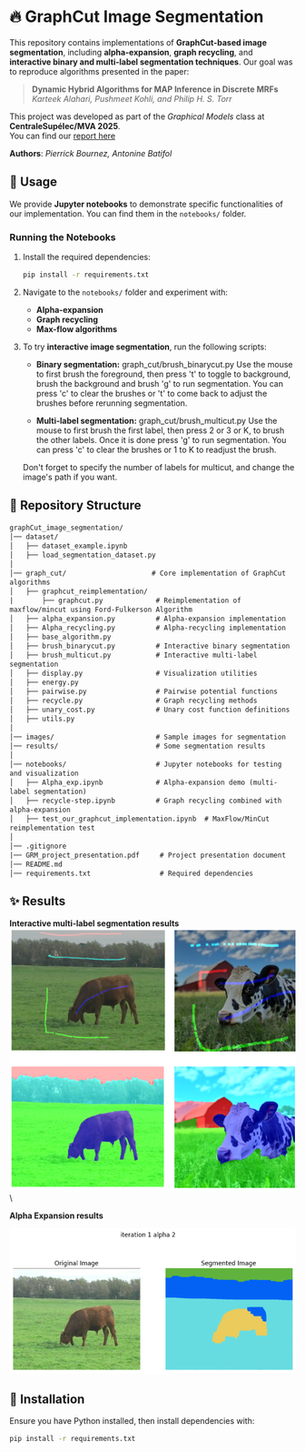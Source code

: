 # 🔥 GraphCut Image Segmentation  

This repository contains implementations of **GraphCut-based image segmentation**, including **alpha-expansion**, **graph recycling**, and **interactive binary and multi-label segmentation techniques**. Our goal was to reproduce algorithms presented in the paper:  

> **Dynamic Hybrid Algorithms for MAP Inference in Discrete MRFs**  
> *Karteek Alahari, Pushmeet Kohli, and Philip H. S. Torr*  

This project was developed as part of the *Graphical Models* class at **CentraleSupélec/MVA 2025**.  
You can find our [report here](https://github.com/abatifol/graphCut_image_segmentation/blob/main/GRM_project_report.pdf)

**Authors**: *Pierrick Bournez, Antonine Batifol*  


## 🚀 Usage  

We provide **Jupyter notebooks** to demonstrate specific functionalities of our implementation. You can find them in the `notebooks/` folder.  

### Running the Notebooks  
1. Install the required dependencies:  
   ```bash
   pip install -r requirements.txt
   ```
2. Navigate to the `notebooks/` folder and experiment with:  
   - **Alpha-expansion**  
   - **Graph recycling**  
   - **Max-flow algorithms**  

3. To try **interactive image segmentation**, run the following scripts:  
   - **Binary segmentation:** graph_cut/brush_binarycut.py
   Use the mouse to first brush the foreground, then press 't' to toggle to background, brush the background and brush 'g' to run segmentation. You can press 'c' to clear the brushes or 't' to come back to adjust the brushes before rerunning segmentation.

   - **Multi-label segmentation:** graph_cut/brush_multicut.py
   Use the mouse to first brush the first label, then press 2 or 3 or K, to brush the other labels. Once it is done press 'g' to run segmentation. You can press 'c' to clear the brushes or 1 to K to readjust the brush.
   
   Don't forget to specify the number of labels for multicut, and change the image's path if you want.


## 📂 Repository Structure  

```
graphCut_image_segmentation/
│── dataset/                      
│   ├── dataset_example.ipynb    
│   ├── load_segmentation_dataset.py  
│
│── graph_cut/                     # Core implementation of GraphCut algorithms
│   ├── graphcut_reimplementation/ 
|       ├── graphcut.py             # Reimplementation of maxflow/mincut using Ford-Fulkerson Algorithm
│   ├── alpha_expansion.py          # Alpha-expansion implementation
│   ├── Alpha_recycling.py          # Alpha-recycling implementation
│   ├── base_algorithm.py          
│   ├── brush_binarycut.py          # Interactive binary segmentation
│   ├── brush_multicut.py           # Interactive multi-label segmentation
│   ├── display.py                  # Visualization utilities
│   ├── energy.py                   
│   ├── pairwise.py                 # Pairwise potential functions
│   ├── recycle.py                  # Graph recycling methods
│   ├── unary_cost.py               # Unary cost function definitions
│   ├── utils.py                    
│
│── images/                         # Sample images for segmentation
│── results/                        # Some segmentation results
│
│── notebooks/                      # Jupyter notebooks for testing and visualization
│   ├── Alpha_exp.ipynb             # Alpha-expansion demo (multi-label segmentation)
│   ├── recycle-step.ipynb          # Graph recycling combined with alpha-expansion
│   ├── test_our_graphcut_implementation.ipynb  # MaxFlow/MinCut reimplementation test
│
│── .gitignore                      
|── GRM_project_presentation.pdf     # Project presentation document
│── README.md                       
│── requirements.txt                 # Required dependencies
```


## ✨ Results 


**Interactive multi-label segmentation results**\
![Segmentation Example](results/multicut.png)\



**Alpha Expansion results** 

![Alpha-Expansion results](images/Alpha_exp.png)



## 📌 Installation  

Ensure you have Python installed, then install dependencies with:  

```bash
pip install -r requirements.txt
```
